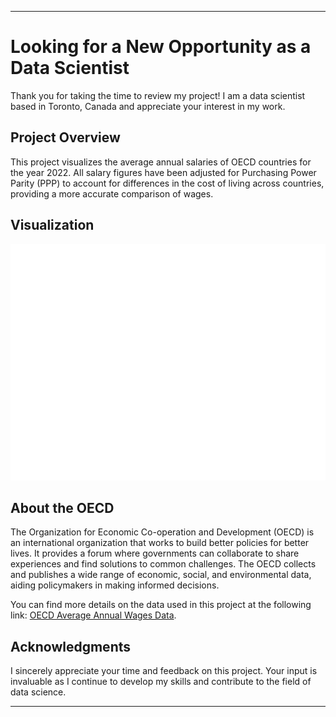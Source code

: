 
---

# Looking for a New Opportunity as a Data Scientist

Thank you for taking the time to review my project! I am a data scientist based in Toronto, Canada and appreciate your interest in my work.

## Project Overview

This project visualizes the average annual salaries of OECD countries for the year 2022. All salary figures have been adjusted for Purchasing Power Parity (PPP) to account for differences in the cost of living across countries, providing a more accurate comparison of wages.

## Visualization
![picture](seaborn_plot.png)

## About the OECD

The Organization for Economic Co-operation and Development (OECD) is an international organization that works to build better policies for better lives. It provides a forum where governments can collaborate to share experiences and find solutions to common challenges. The OECD collects and publishes a wide range of economic, social, and environmental data, aiding policymakers in making informed decisions.

You can find more details on the data used in this project at the following link: [OECD Average Annual Wages Data](https://www.oecd.org/en/data/indicators/average-annual-wages.html).

## Acknowledgments

I sincerely appreciate your time and feedback on this project. Your input is invaluable as I continue to develop my skills and contribute to the field of data science.

---

